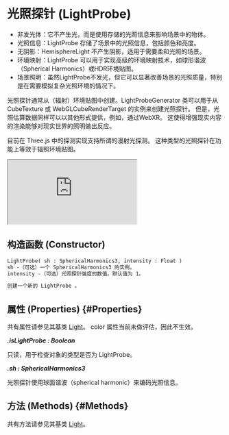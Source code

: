 # 光照探针 (LightProbe)

- 非发光体：它不产生光，而是使用存储的光照信息来影响场景中的物体。
- 光照信息：LightProbe 存储了场景中的光照信息，包括颜色和亮度。
- 无阴影：HemisphereLight 不产生阴影，适用于需要柔和光照的场景。
- 环境映射：LightProbe 可以用于实现高级的环境映射技术，如球形谐波（Spherical Harmonics）或HDR环境贴图。
- 场景照明：虽然LightProbe不发光，但它可以显著改善场景的光照质量，特别是在需要模拟复杂光照环境的情况下。

光照探针通常从（辐射）环境贴图中创建。LightProbeGenerator 类可以用于从 CubeTexture 或 WebGLCubeRenderTarget 的实例来创建光照探针。 但是，光照估算数据同样可以以其他形式提供，例如，通过WebXR。 这使得增强现实内容的渲染能够对现实世界的照明做出反应。

目前在 Three.js 中的探测实现支持所谓的漫射光探测。 这种类型的光照探针在功能上等效于辐照环境贴图。

<iframe id="scene" src="https://threejs.org/examples/webgl_lightprobe.html"></iframe>

## 构造函数 (Constructor)

```md
LightProbe( sh : SphericalHarmonics3, intensity : Float )
sh -（可选）一个 SphericalHarmonics3 的实例。
intensity -（可选）光照探针强度的数值。默认值为 1。

创建一个新的 LightProbe 。
```

## 属性 (Properties) {#Properties}

共有属性请参见其基类 [Light](./Light)。 color 属性当前未做评估，因此不生效。

***.isLightProbe : Boolean***

只读，用于检查对象的类型是否为 LightProbe。

***.sh : SphericalHarmonics3***

光照探针使用球面谐波（spherical harmonic）来编码光照信息。


## 方法 (Methods) {#Methods}

共有方法请参见其基类 [Light](./Light)。
